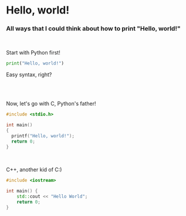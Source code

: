 # Hello, world!
### All ways that I could think about how to print "Hello, world!"

<br/>

Start with Python first!
```python
print("Hello, world!")
```
Easy syntax, right?

<br/>



<br/>

Now, let's go with C, Python's father!
```c
#include <stdio.h>

int main()
{
  printf("Hello, world!");
  return 0;
}
```

<br/>

C++, another kid of C:)

```cpp
#include <iostream>
 
int main() {
    std::cout << "Hello World";
    return 0;
}
```
